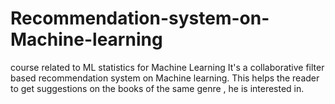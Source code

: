 # Recommendation-system-on-Machine-learning
course related to ML statistics for Machine Learning It's a collaborative filter based recommendation system on Machine learning. This helps the reader to get suggestions on the books of the same genre , he is interested in. 
